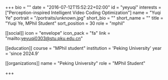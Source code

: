 +++
bio = ""
date = "2016-07-12T15:52:22+02:00"
id = "yeyuqi"
interests = ["Perception-inspired Intelligent Video Coding Optimization"]
name = "Yuqi Ye"
portrait = "/portraits/unknown.jpg"
short_bio = ""
short_name = ""
title = "Yuqi Ye, MPhil Student"
sort_position = 30
role = "mphil"

[[social]]
    icon = "envelope"
    icon_pack = "fa"
    link = "mailto:yeyuqi0303@stu.pku.edu.cn"

[[education]]
    course = "MPhil student"
    institution = 'Peking University'
    year = 'since 2024.9'

[[organizations]]
    name = "Peking University"
    role = "MPhil Student"


+++

